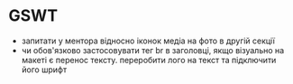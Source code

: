 # GSWT

- запитати у ментора відносно іконок медіа на фото в другій секції
- чи обов'язково застосовувати тег br в заголовці, якщо візуально на макеті є перенос тексту.
  переробити лого на текст та підключити його шрифт
